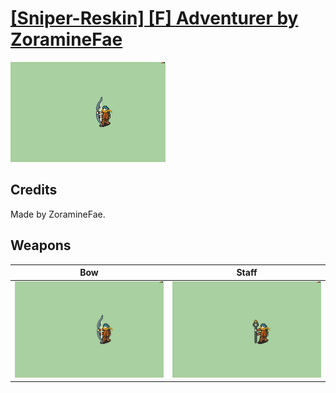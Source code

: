 # [\[Sniper-Reskin\] \[F\] Adventurer by ZoramineFae](./)

<img src="./5.%20Bow/Bow_000.png" alt="[Sniper-Reskin] [F] Adventurer by ZoramineFae standing" />

## Credits

Made by ZoramineFae.

## Weapons


|Bow |Staff |
|  :---: | :---: |
| <img alt="Bow animation" src="./5.%20Bow/Bow.gif" /> | <img alt="Staff animation" src="./7.%20Staff/Staff.gif" /> |

